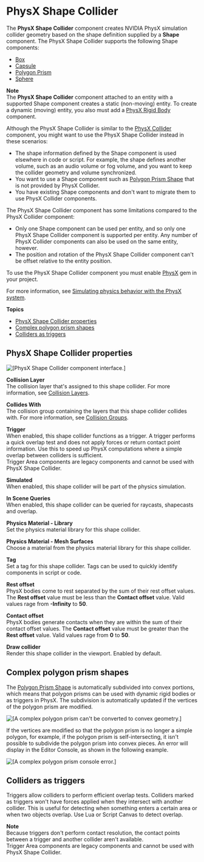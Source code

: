 # PhysX Shape Collider<a name="component-physx-shape-collider"></a>

The **PhysX Shape Collider** component creates NVIDIA PhysX simulation collider geometry based on the shape definition supplied by a **Shape** component\. The PhysX Shape Collider supports the following Shape components: 
+  [Box](component-shapes.md#box-shape-component-properties) 
+  [Capsule](component-shapes.md#capsule-shape-component-properties) 
+  [Polygon Prism](component-polygon-prism.md) 
+  [Sphere](component-shapes.md#sphere-shape-component-properties) 

**Note**  
The **PhysX Shape Collider** component attached to an entity with a supported Shape component creates a static \(non\-moving\) entity\. To create a dynamic \(moving\) entity, you also must add a [PhysX Rigid Body](component-physx-rigid-body-physics.md) component\. 

Although the PhysX Shape Collider is similar to the [PhysX Collider](component-physx-collider.md) component, you might want to use the PhysX Shape Collider instead in these scenarios: 
+  The shape information defined by the Shape component is used elsewhere in code or script\. For example, the shape defines another volume, such as an audio volume or fog volume, and you want to keep the collider geometry and volume synchronized\. 
+  You want to use a Shape component such as [Polygon Prism Shape](component-polygon-prism.md) that is not provided by PhysX Collider\. 
+  You have existing Shape components and don't want to migrate them to use PhysX Collider components\. 

The PhysX Shape Collider component has some limitations compared to the PhysX Collider component: 
+  Only one Shape component can be used per entity, and so only one PhysX Shape Collider component is supported per entity\. Any number of PhysX Collider components can also be used on the same entity, however\. 
+  The position and rotation of the PhysX Shape Collider component can't be offset relative to the entity position\. 

To use the PhysX Shape Collider component you must enable [PhysX](gems-system-gem-physx.md) gem in your project\.

For more information, see [Simulating physics behavior with the PhysX system](physx-intro.md)\.

**Topics**
+ [PhysX Shape Collider properties](#component-physx-shape-collider-properties)
+ [Complex polygon prism shapes](#complex-polygon-prism-shapes)
+ [Colliders as triggers](#colliders-as-triggers)

## PhysX Shape Collider properties<a name="component-physx-shape-collider-properties"></a>

![\[PhysX Shape Collider component interface.\]](http://docs.aws.amazon.com/lumberyard/latest/userguide/images/component/physx/physx/ui-physx-shape-collider-A-1.27.png)

****Collision Layer****  
The collision layer that's assigned to this shape collider\. For more information, see [Collision Layers](physx-configuration-collision-layers.md)\. 

****Collides With****  
The collision group containing the layers that this shape collider collides with\. For more information, see [Collision Groups](physx-configuration-collision-groups.md)\. 

****Trigger****  
When enabled, this shape collider functions as a trigger\. A trigger performs a quick overlap test and does not apply forces or return contact point information\. Use this to speed up PhysX computations where a simple overlap between colliders is sufficient\.   
Trigger Area components are legacy components and cannot be used with PhysX Shape Collider\.

****Simulated****  
When enabled, this shape collider will be part of the physics simulation\.

****In Scene Queries****  
When enabled, this shape collider can be queried for raycasts, shapecasts and overlap\.

****Physics Material \- Library****  
Set the physics material library for this shape collider\. 

****Physics Material \- Mesh Surfaces****  
Choose a material from the physics material library for this shape collider\. 

****Tag****  
Set a tag for this shape collider\. Tags can be used to quickly identify components in script or code\. 

****Rest offset****  
PhysX bodies come to rest separated by the sum of their rest offset values\. The **Rest offset** value must be less than the **Contact offset** value\. Valid values rage from **\-Infinity** to **50**\. 

****Contact offset****  
PhysX bodies generate contacts when they are within the sum of their contact offset values\. The **Contact offset** value must be greater than the **Rest offset** value\. Valid values rage from **0** to **50**\. 

****Draw collider****  
Render this shape collider in the viewport\. Enabled by default\. 

## Complex polygon prism shapes<a name="complex-polygon-prism-shapes"></a>

The [Polygon Prism Shape](component-polygon-prism.md) is automatically subdivided into convex portions, which means that polygon prisms can be used with dynamic rigid bodies or as triggers in PhysX\. The subdivision is automatically updated if the vertices of the polygon prism are modified\. 

![\[A complex polygon prism can't be converted to convex geometry.\]](http://docs.aws.amazon.com/lumberyard/latest/userguide/images/component/physx/physx/ui-physx-shape-collider-B-1.24.png)

If the vertices are modified so that the polygon prism is no longer a simple polygon, for example, if the polygon prism is self\-intersecting, it isn't possible to subdivide the polygon prism into convex pieces\. An error will display in the Editor Console, as shown in the following example\. 

![\[A complex polygon prism console error.\]](http://docs.aws.amazon.com/lumberyard/latest/userguide/images/component/physx/physx/ui-physx-shape-collider-C-1.24.png)

## Colliders as triggers<a name="colliders-as-triggers"></a>

Triggers allow colliders to perform efficient overlap tests\. Colliders marked as triggers won't have forces applied when they intersect with another collider\. This is useful for detecting when something enters a certain area or when two objects overlap\. Use Lua or Script Canvas to detect overlap\.

**Note**  
Because triggers don't perform contact resolution, the contact points between a trigger and another collider aren't available\.   
Trigger Area components are legacy components and cannot be used with PhysX Shape Collider\.